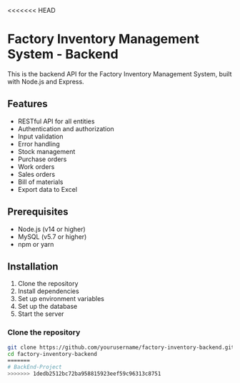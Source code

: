 <<<<<<< HEAD
# Factory Inventory Management System - Backend

This is the backend API for the Factory Inventory Management System, built with Node.js and Express.

## Features

- RESTful API for all entities
- Authentication and authorization
- Input validation
- Error handling
- Stock management
- Purchase orders
- Work orders
- Sales orders
- Bill of materials
- Export data to Excel

## Prerequisites

- Node.js (v14 or higher)
- MySQL (v5.7 or higher)
- npm or yarn

## Installation

1. Clone the repository
2. Install dependencies
3. Set up environment variables
4. Set up the database
5. Start the server

### Clone the repository

```bash
git clone https://github.com/yourusername/factory-inventory-backend.git
cd factory-inventory-backend
=======
# BackEnd-Project
>>>>>>> 1dedb2512bc72ba958815923eef59c96313c8751
